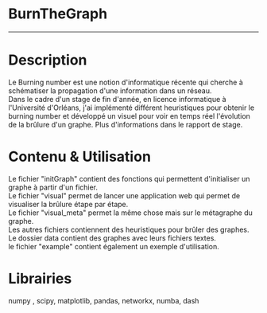 # BurnTheGraph
*********************
# Description
Le Burning number est une notion d'informatique récente qui cherche à schématiser la propagation d'une information dans un réseau. <br/>
Dans le cadre d'un stage de fin d'année, en licence informatique à l'Université d'Orléans, j'ai implémenté différent heuristiques
pour obtenir le burning number et développé un visuel pour voir en temps réel l'évolution de la brûlure d'un graphe. 
Plus d'informations dans le rapport de stage.
# Contenu & Utilisation
Le fichier "initGraph" contient des fonctions qui permettent d'initialiser un graphe à partir d'un fichier. <br/>
Le fichier "visual" permet de lancer une application web qui permet de visualiser la brûlure étape par étape. <br/>
Le fichier "visual_meta" permet la même chose mais sur le métagraphe du graphe. <br/>
Les autres fichiers contiennent des heuristiques pour brûler des graphes. <br/>
Le dossier data contient des graphes avec leurs fichiers textes.<br/>
le fichier "example" contient également un exemple d'utilisation.
# Librairies
numpy , scipy, matplotlib, pandas, networkx, numba, dash
